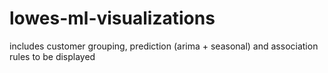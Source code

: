 # lowes-ml-visualizations

includes customer grouping, prediction (arima + seasonal) and association rules to be displayed

